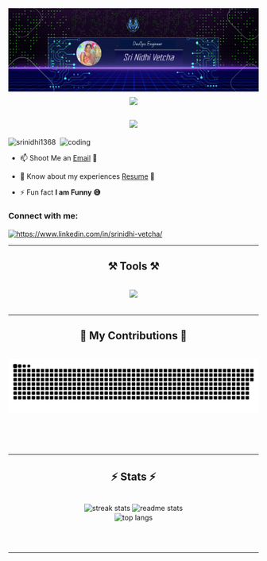 <img align="right" src="https://github.com/Srinidhi1368/Srinidhi1368/blob/main/Github%20Banner.png" />

<h1 align="center">
    <img src="https://readme-typing-svg.herokuapp.com/?font=Righteous&size=35&center=true&vCenter=true&width=500&height=70&duration=4000&lines=Hi!+👋;+I'm+Sri+Nidhi+Vetcha!;" />
</h1>

<h3 align="center"><img src="https://readme-typing-svg.herokuapp.com/?font=Leftteous&size=13&center=true&vCenter=true&width=800&height=70&duration=4000&lines=🚀+A+Highly+Motivated,+Skilled+and+Self-Organized+DevOps+Engineer+as+a+Fresher+🎯;" /></h3>
<img align="right" alt="coding" width="400" src="https://user-images.githubusercontent.com/55389276/140866485-8fb1c876-9a8f-4d6a-98dc-08c4981eaf70.gif">
<p align="left"> <img src="https://komarev.com/ghpvc/?username=srinidhi1368&label=Profile%20views&color=0e75b6&style=flat" alt="srinidhi1368" /> </p>

- 📫 Shoot Me an [Email](mailto:srinidhi.vetcha1368@gmail.com) 💌

- 📄 Know about my experiences [Resume](https://drive.google.com/file/d/1QMGHBNRVQ9Xg-3mJJR9waQ881leXvxhW/view?usp=drive_link) 📄

- ⚡ Fun fact **I am Funny 😅**

<h3 align="left">Connect with me:</h3>
<p align="left">

<a href="https://linkedin.com/in/https://www.linkedin.com/in/srinidhi-vetcha/" target="blank"><img align="center" src="https://raw.githubusercontent.com/rahuldkjain/github-profile-readme-generator/master/src/images/icons/Social/linked-in-alt.svg" alt="https://www.linkedin.com/in/srinidhi-vetcha/" height="30" width="40" /></a>
</p>

<hr/>

<h2 align="center">⚒️ Tools ⚒️</h2>
<br/>
<div align="center">
    <img src="https://skillicons.dev/icons?i=aws,git,github,jenkins,docker,kubernetes,terraform,ansible,grafana,prometheus,linux,bash scripting" /><br>
</div>

<br/>
<hr/>

<div align="center">
  <h2>🐍 My Contributions 🐍</h2>
  <br>
  <img alt="snake eating my contributions" src="https://raw.githubusercontent.com/sudhajobs0107/sudhajobs0107/output/github-contribution-grid-snake.svg" />
  
  <br/><br/><br/>
</div>

<hr/>

<h2 align="center">⚡ Stats ⚡</h2>
 <br>
<div align=center>
  <img width=390 src="https://streak-stats.demolab.com/?user=Srinidhi1368&count_private=true&theme=react&border_radius=10" alt="streak stats"/>
  <img width=390 src="https://github-readme-stats.vercel.app/api?username=Srinidhi1368&show_icons=true&theme=react&rank_icon=github&border_radius=10" alt="readme stats" />
  <br/>
  <img width=325 align="center" src="https://github-readme-stats.vercel.app/api/top-langs/?username=Srinidhi1368&hide=HTML&langs_count=8&layout=compact&theme=react&border_radius=10&size_weight=0.5&count_weight=0.5&exclude_repo=github-readme-stats" alt="top langs" />
</div>

<br/><br/>

<hr/>

<br/>